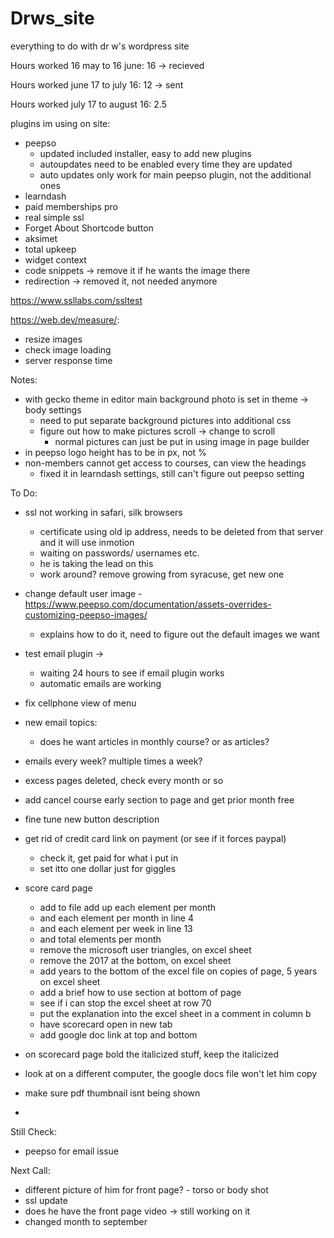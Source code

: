 # Drws_site
everything to do with dr w's wordpress site

 Hours worked 16 may to 16 june: 16 ->  recieved
 
 Hours worked  june 17 to july 16: 12 -> sent
 
 Hours worked july 17 to august 16: 2.5
 
plugins im using on site:

- peepso
	- updated included installer, easy to add new plugins
	- autoupdates need to be enabled every time they are updated
	- auto updates only work for main peepso plugin, not the additional ones
- learndash 
- paid memberships pro
- real simple ssl 
- Forget About Shortcode button 
- aksimet
- total upkeep
- widget context 
- code snippets -> remove it if he wants the image there
- redirection -> removed it, not needed anymore

https://www.ssllabs.com/ssltest

https://web.dev/measure/:
- resize images
- check image loading
- server response time

Notes:

- with gecko theme in editor main background photo is set in theme -> body settings
	- need to put separate background pictures into additional css
	- figure out how to make pictures scroll -> change to scroll
		- normal pictures can just be put in using image in page builder
- in peepso logo height has to be in px, not %
- non-members cannot get access to courses, can view the headings 
 	- fixed it in learndash settings, still can't figure out peepso setting

To Do:

- ssl not working in safari, silk browsers
	- certificate using old ip address, needs to be deleted from that server and it will use inmotion 
	- waiting on passwords/ usernames etc. 
	- he is taking the lead on this
	- work around? remove growing from syracuse, get new one
- change default user image
	-https://www.peepso.com/documentation/assets-overrides-customizing-peepso-images/ 
	- explains how to do it, need to figure out the default images we want
- test email plugin -> 
	- waiting 24 hours to see if email plugin works 
	- automatic emails are working
- fix cellphone view of menu
-  new email topics:
	- does he want articles in monthly course? or as articles? 
- emails every week? multiple times a week?

- excess pages deleted, check every month or so
- add cancel course early section to page and get prior month free
- fine tune new button description
- get rid of credit card link on payment (or see if it forces paypal)
	- check it, get paid for what i put in
	- set itto one dollar just for giggles
- score card page
	- add to file add up each element per month
	- and each element per month in line 4
	- and each element per week in line 13
	- and total elements per month 
	- remove the microsoft user triangles, on excel sheet
	- remove the 2017 at the bottom, on excel sheet
	- add years to the bottom of the excel file on copies of page, 5 years on excel sheet
	- add a brief how to use section at bottom of page
	- see if i can stop the excel sheet at row 70
	- put the explanation into the excel sheet in a comment in column b
	- have scorecard open in new tab
	- add google doc link at top and bottom
- on scorecard page bold the italicized stuff, keep the italicized
- look at on a different computer, the google docs file won't let him copy
- make sure pdf thumbnail isnt being shown

- 
Still Check:

-  peepso  for email issue

Next Call:

- different picture of him for front page? - torso or body shot
- ssl update
- does he have the front page video -> still working on it
- changed month to september
